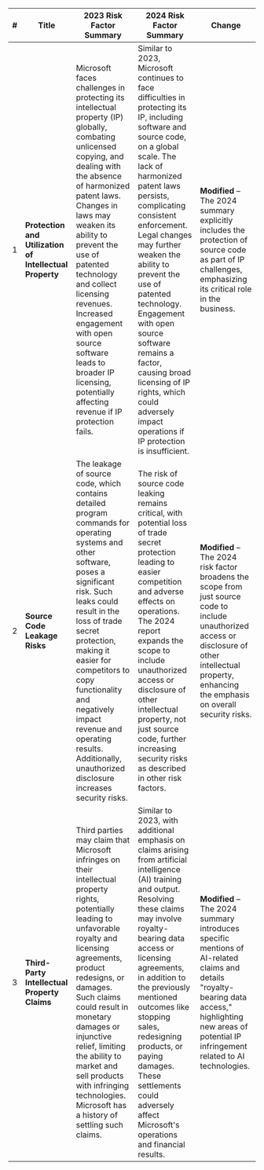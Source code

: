 | # | Title                                     | 2023 Risk Factor Summary                                                                                                                                                                                                                                                              | 2024 Risk Factor Summary                                                                                                                                                                                                                                                                                                                                                                                                                                       | Change                                                                                           |
|---|-------------------------------------------|----------------------------------------------------------------------------------------------------------------------------------------------------------------------------------------------------------------------------------------------------------------------------------------|-----------------------------------------------------------------------------------------------------------------------------------------------------------------------------------------------------------------------------------------------------------------------------------------------------------------------------------------------------------------------------------------------------------------------------------------------------------------|--------------------------------------------------------------------------------------------------|
| 1 | **Protection and Utilization of Intellectual Property** | Microsoft faces challenges in protecting its intellectual property (IP) globally, combating unlicensed copying, and dealing with the absence of harmonized patent laws. Changes in laws may weaken its ability to prevent the use of patented technology and collect licensing revenues. Increased engagement with open source software leads to broader IP licensing, potentially affecting revenue if IP protection fails. | Similar to 2023, Microsoft continues to face difficulties in protecting its IP, including software and source code, on a global scale. The lack of harmonized patent laws persists, complicating consistent enforcement. Legal changes may further weaken the ability to prevent the use of patented technology. Engagement with open source software remains a factor, causing broad licensing of IP rights, which could adversely impact operations if IP protection is insufficient. | **Modified** – The 2024 summary explicitly includes the protection of source code as part of IP challenges, emphasizing its critical role in the business.                                                   |
| 2 | **Source Code Leakage Risks**            | The leakage of source code, which contains detailed program commands for operating systems and other software, poses a significant risk. Such leaks could result in the loss of trade secret protection, making it easier for competitors to copy functionality and negatively impact revenue and operating results. Additionally, unauthorized disclosure increases security risks.             | The risk of source code leaking remains critical, with potential loss of trade secret protection leading to easier competition and adverse effects on operations. The 2024 report expands the scope to include unauthorized access or disclosure of other intellectual property, not just source code, further increasing security risks as described in other risk factors.                                                                                                                           | **Modified** – The 2024 risk factor broadens the scope from just source code to include unauthorized access or disclosure of other intellectual property, enhancing the emphasis on overall security risks. |
| 3 | **Third-Party Intellectual Property Claims** | Third parties may claim that Microsoft infringes on their intellectual property rights, potentially leading to unfavorable royalty and licensing agreements, product redesigns, or damages. Such claims could result in monetary damages or injunctive relief, limiting the ability to market and sell products with infringing technologies. Microsoft has a history of settling such claims. | Similar to 2023, with additional emphasis on claims arising from artificial intelligence (AI) training and output. Resolving these claims may involve royalty-bearing data access or licensing agreements, in addition to the previously mentioned outcomes like stopping sales, redesigning products, or paying damages. These settlements could adversely affect Microsoft's operations and financial results.                                                                                                    | **Modified** – The 2024 summary introduces specific mentions of AI-related claims and details "royalty-bearing data access," highlighting new areas of potential IP infringement related to AI technologies.      |